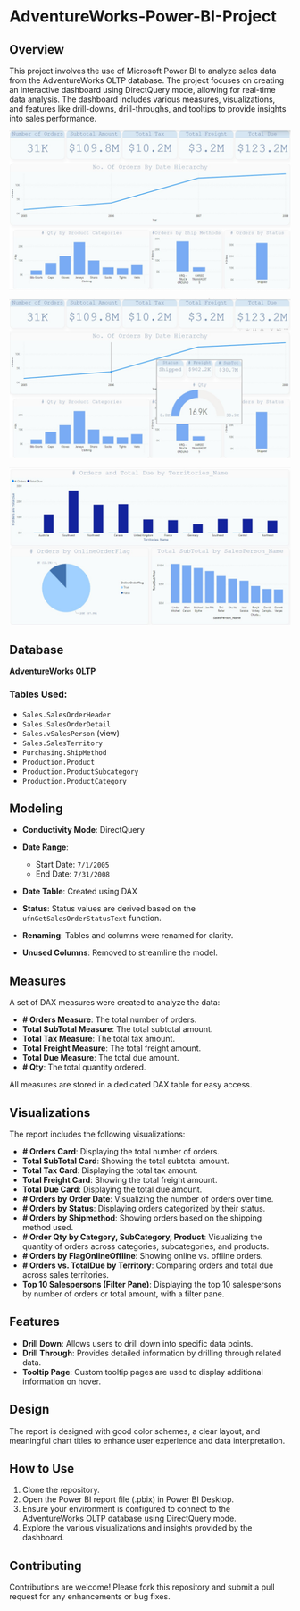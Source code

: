 # AdventureWorks-Power-BI-Project

## Overview
This project involves the use of Microsoft Power BI to analyze sales data from the AdventureWorks OLTP database. The project focuses on creating an interactive dashboard using DirectQuery mode, allowing for real-time data analysis. The dashboard includes various measures, visualizations, and features like drill-downs, drill-throughs, and tooltips to provide insights into sales performance.

![# Orders by Order Date](1.jpg)


![Tooltip Page](tooltip.jpg)


![# Orders by Status](2.jpg)

## Database

**AdventureWorks OLTP**

### Tables Used:
- `Sales.SalesOrderHeader`
- `Sales.SalesOrderDetail`
- `Sales.vSalesPerson` (view)
- `Sales.SalesTerritory`
- `Purchasing.ShipMethod`
- `Production.Product`
- `Production.ProductSubcategory`
- `Production.ProductCategory`

## Modeling

- **Conductivity Mode**: DirectQuery
- **Date Range**: 
  - Start Date: `7/1/2005`
  - End Date: `7/31/2008`
- **Date Table**: Created using DAX

- **Status**: Status values are derived based on the `ufnGetSalesOrderStatusText` function.
- **Renaming**: Tables and columns were renamed for clarity.
- **Unused Columns**: Removed to streamline the model.

## Measures

A set of DAX measures were created to analyze the data:

- **# Orders Measure**: The total number of orders.
- **Total SubTotal Measure**: The total subtotal amount.
- **Total Tax Measure**: The total tax amount.
- **Total Freight Measure**: The total freight amount.
- **Total Due Measure**: The total due amount.
- **# Qty**: The total quantity ordered.

All measures are stored in a dedicated DAX table for easy access.

## Visualizations

The report includes the following visualizations:

- **# Orders Card**: Displaying the total number of orders.
- **Total SubTotal Card**: Showing the total subtotal amount.
- **Total Tax Card**: Displaying the total tax amount.
- **Total Freight Card**: Showing the total freight amount.
- **Total Due Card**: Displaying the total due amount.
- **# Orders by Order Date**: Visualizing the number of orders over time.
- **# Orders by Status**: Displaying orders categorized by their status.
- **# Orders by Shipmethod**: Showing orders based on the shipping method used.
- **# Order Qty by Category, SubCategory, Product**: Visualizing the quantity of orders across categories, subcategories, and products.
- **# Orders by FlagOnlineOffline**: Showing online vs. offline orders.
- **# Orders vs. TotalDue by Territory**: Comparing orders and total due across sales territories.
- **Top 10 Salespersons (Filter Pane)**: Displaying the top 10 salespersons by number of orders or total amount, with a filter pane.

## Features

- **Drill Down**: Allows users to drill down into specific data points.
- **Drill Through**: Provides detailed information by drilling through related data.
- **Tooltip Page**: Custom tooltip pages are used to display additional information on hover.

## Design

The report is designed with good color schemes, a clear layout, and meaningful chart titles to enhance user experience and data interpretation.

## How to Use

1. Clone the repository.
2. Open the Power BI report file (.pbix) in Power BI Desktop.
3. Ensure your environment is configured to connect to the AdventureWorks OLTP database using DirectQuery mode.
4. Explore the various visualizations and insights provided by the dashboard.

## Contributing

Contributions are welcome! Please fork this repository and submit a pull request for any enhancements or bug fixes.

